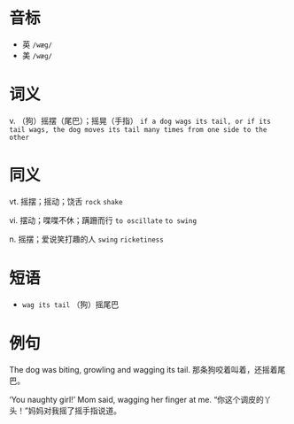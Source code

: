 # 音标

- 英 `/wæg/`
- 美 `/wæɡ/`

# 词义

v. （狗）摇摆（尾巴）；摇晃（手指）
`if a dog wags its tail, or if its tail wags, the dog moves its tail many times from one side to the other`

# 同义

vt. 摇摆；摇动；饶舌
`rock` `shake`

vi. 摆动；喋喋不休；蹒跚而行
`to oscillate` `to swing`

n. 摇摆；爱说笑打趣的人
`swing` `ricketiness`

# 短语

- `wag its tail` （狗）摇尾巴

# 例句

The dog was biting, growling and wagging its tail.
那条狗咬着叫着，还摇着尾巴。

‘You naughty girl!’ Mom said, wagging her finger at me.
“你这个调皮的丫头！”妈妈对我摇了摇手指说道。


